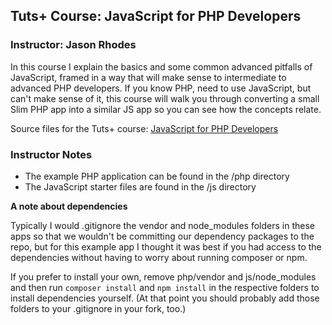 ## Tuts+ Course: JavaScript for PHP Developers
### Instructor: Jason Rhodes

In this course I explain the basics and some common advanced pitfalls of JavaScript, framed in a way that will make sense to intermediate to advanced PHP developers. If you know PHP, need to use JavaScript, but can't make sense of it, this course will walk you through converting a small Slim PHP app into a similar JS app so you can see how the concepts relate.

Source files for the Tuts+ course: [JavaScript for PHP Developers](https://code.tutsplus.com/courses/javascript-for-php-developers)

### Instructor Notes

* The example PHP application can be found in the /php directory
* The JavaScript starter files are found in the /js directory

**A note about dependencies**

Typically I would .gitignore the vendor and node_modules folders in these apps so that we wouldn't be committing our dependency packages to the repo, but for this example app I thought it was best if you had access to the dependencies without having to worry about running composer or npm.

If you prefer to install your own, remove php/vendor and js/node_modules and then run `composer install` and `npm install` in the respective folders to install dependencies yourself. (At that point you should probably add those folders to your .gitignore in your fork, too.)


